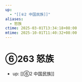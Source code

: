 ```yaml
---
up:
  - "[[⑥2 中国民族]]"
aliases:
  - 怒族
ctime: 2025-03-01T13:34:18+08:00
mtime: 2025-10-01T11:40:32+08:00
---
```


# ⑥263 怒族

- up: [[⑥2 中国民族]]

